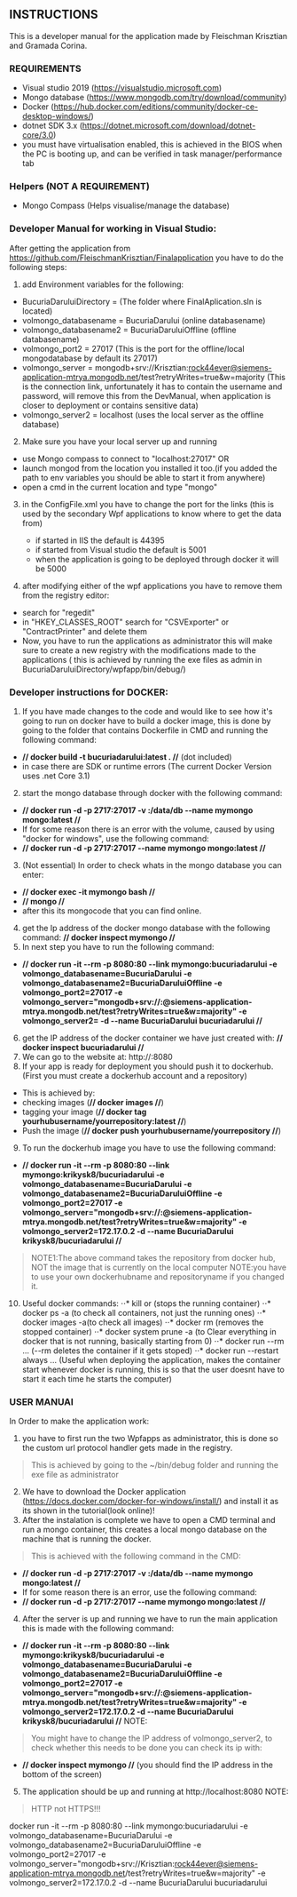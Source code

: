 ## INSTRUCTIONS

This is a developer manual for the application made by Fleischman Krisztian and Gramada Corina.

### REQUIREMENTS
- Visual studio 2019 (https://visualstudio.microsoft.com)
- Mongo database (https://www.mongodb.com/try/download/community)
- Docker (https://hub.docker.com/editions/community/docker-ce-desktop-windows/)
- dotnet SDK 3.x  (https://dotnet.microsoft.com/download/dotnet-core/3.0)
- you must have virtualisation enabled, this is achieved in the BIOS when the PC is booting up, and can be verified in task manager/performance tab


### Helpers (NOT A REQUIREMENT)
 - Mongo Compass (Helps visualise/manage the database)

### Developer Manual for working in Visual Studio:
After getting the application from https://github.com/FleischmanKrisztian/Finalapplication you have to do the following steps:
1. add Environment variables for the following:
- BucuriaDaruluiDirectory  =  (The folder where FinalAplication.sln is located)
- volmongo_databasename  =  BucuriaDarului  (online databasename)
- volmongo_databasename2  = BucuriaDaruluiOffline   (offline databasename)
- volmongo_port2 = 27017 (This is the port for the offline/local mongodatabase by default its 27017)
- volmongo_server  =  mongodb+srv://Krisztian:rock44ever@siemens-application-mtrya.mongodb.net/test?retryWrites=true&w=majority   (This is the connection link, unfortunately it has to contain the username and password, will remove this from the DevManual, when application is closer to deployment or contains sensitive data)
- volmongo_server2  =  localhost (uses the local server as the offline database)

2. Make sure you have your local server up and running
- use Mongo compass to connect to "localhost:27017"
OR
- launch mongod from the location you installed it too.(if you added the path to env variables you should be able to start it from anywhere)
- open a cmd in the current location and type "mongo"


3. in the ConfigFile.xml you have to change the port for the links (this is used by the secondary Wpf applications to know where to get the data from)
    - if started in IIS the default is 44395
    - if started from Visual studio the default is 5001
    - when the application is going to be deployed through docker it will be 5000

4. after modifying either of the wpf applications you have to remove them from the registry editor:
- search for "regedit"
- in "HKEY_CLASSES_ROOT" search for "CSVExporter" or "ContractPrinter" and delete them
- Now, you have to run the applications as administrator this will make sure to create a new registry with the modifications made to the applications ( this is achieved by running the exe files as admin in BucuriaDaruluiDirectory/wpfapp/bin/debug/)

### Developer instructions for DOCKER:


1. If you have made changes to the code and would like to see how it's going to run on docker have to build a docker image, this is done by going to the folder that contains Dockerfile in CMD and running the following command:
- **//   docker build -t bucuriadarului:latest .   //**  (dot included)
- in case there are SDK or runtime errors (The current Docker Version uses .net Core 3.1)
2. start the mongo database through docker with the following command:
- **//   docker run -d -p 2717:27017 -v :/data/db --name mymongo mongo:latest   //**
- If for some reason there is an error with the volume, caused by using "docker for windows", use the following command:
- **//   docker run -d -p 2717:27017 --name mymongo mongo:latest   //**
3. (Not essential) In order to check whats in the mongo database you can enter:
- **//   docker exec -it mymongo bash   //**
- **//   mongo   //**
- after this its mongocode that you can find online.
4. get the Ip address of the docker mongo database with the following command:
**//   docker inspect mymongo   //**
5. In next step you have to run the following command:
- **//   docker run -it --rm -p 8080:80 --link mymongo:bucuriadarului -e volmongo_databasename=BucuriaDarului -e volmongo_databasename2=BucuriaDaruluiOffline -e volmongo_port2=27017 -e volmongo_server="mongodb+srv://<username>:<password>@siemens-application-mtrya.mongodb.net/test?retryWrites=true&w=majority" -e volmongo_server2=<IP address of the mongo database> -d --name BucuriaDarului bucuriadarului   //**
6. get the IP address of the docker container we have just created with:
**//   docker inspect bucuriadarului   //**
7. We can go to the website at:
http://<Ipofcontainer>:8080
8. If your app is ready for deployment you should push it to dockerhub.(First you must create a dockerhub account and a repository)
- This is achieved by:
- checking images (**//   docker images   //**)
- tagging your image (**//   docker tag <IDOFIMAGE> yourhubusername/yourrepository:latest   //**) 
- Push the image (**//   docker push yourhubusername/yourrepository   //**)
9. To run the dockerhub image you have to use the following command:
- **//   docker run -it --rm -p 8080:80 --link mymongo:krikysk8/bucuriadarului -e volmongo_databasename=BucuriaDarului -e volmongo_databasename2=BucuriaDaruluiOffline -e volmongo_port2=27017 -e volmongo_server="mongodb+srv://<username>:<password>@siemens-application-mtrya.mongodb.net/test?retryWrites=true&w=majority" -e volmongo_server2=172.17.0.2 -d --name BucuriaDarului krikysk8/bucuriadarului   //**
>  NOTE1:The above command takes the repository from docker hub, NOT the image that is currently on the local computer
>  NOTE:you have to use your own dockerhubname and repositoryname if you changed it.
10. Useful docker commands:
⋅⋅* kill <id> or <name> (stops the running container)
⋅⋅* docker ps -a (to check all containers, not just the running ones)
⋅⋅* docker images -a(to check all images)
⋅⋅* docker rm <id> (removes the stopped container)
⋅⋅* docker system prune -a (to Clear everything in docker that is not running, basically starting from 0)
⋅⋅* docker run --rm ... (--rm deletes the container if it gets stoped)
⋅⋅* docker run --restart always ... (Useful when deploying the application, makes the container start whenever docker is running, this is so that the user doesnt have to start it each time he starts the computer) 


### USER MANUAl
In Order to make the application work:
1. you have to first run the two Wpfapps as administrator, this is done so the custom url protocol handler gets made in the registry.
>This is achieved by going to the ~/bin/debug folder and running the exe file as administrator
2. We have to download the Docker application (https://docs.docker.com/docker-for-windows/install/) and install it as its shown in the tutorial(look online)!
3. After the instalation is complete we have to open a CMD terminal and run a mongo container, this creates a local mongo database on the machine that is running the docker. 
>This is achieved with the following command in the CMD:
- **//   docker run -d -p 2717:27017 -v :/data/db --name mymongo mongo:latest   //**
- If for some reason there is an error, use the following command:
- **//   docker run -d -p 2717:27017 --name mymongo mongo:latest   //**
4. After the server is up and running we have to run the main application this is made with the following command:
- **//   docker run -it --rm -p 8080:80 --link mymongo:krikysk8/bucuriadarului -e volmongo_databasename=BucuriaDarului -e volmongo_databasename2=BucuriaDaruluiOffline -e volmongo_port2=27017 -e volmongo_server="mongodb+srv://<username>:<password>@siemens-application-mtrya.mongodb.net/test?retryWrites=true&w=majority" -e volmongo_server2=172.17.0.2 -d --name BucuriaDarului krikysk8/bucuriadarului   //**
NOTE:
>You might have to change the IP address of volmongo_server2, to check whether this needs to be done you can check its ip with:
- **//   docker inspect mymongo   //**  (you should find the IP address in the bottom of the screen)
5. The application should be up and running at http://localhost:8080
NOTE:
> HTTP not HTTPS!!!

docker run -it --rm -p 8080:80 --link mymongo:bucuriadarului -e volmongo_databasename=BucuriaDarului -e volmongo_databasename2=BucuriaDaruluiOffline -e volmongo_port2=27017 -e volmongo_server="mongodb+srv://Krisztian:rock44ever@siemens-application-mtrya.mongodb.net/test?retryWrites=true&w=majority" -e volmongo_server2=172.17.0.2 -d --name BucuriaDarului bucuriadarului

